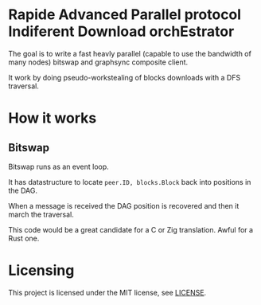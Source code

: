 # Rapide Advanced Parallel protocol Indiferent Download orchEstrator

The goal is to write a fast heavly parallel (capable to use the bandwidth of many nodes)
bitswap and graphsync composite client.

It work by doing pseudo-workstealing of blocks downloads with a DFS traversal.

# How it works

## Bitswap

Bitswap runs as an event loop.

It has datastructure to locate `peer.ID, blocks.Block` back into positions in the DAG.

When a message is received the DAG position is recovered and then it march the traversal.

This code would be a great candidate for a C or Zig translation. Awful for a Rust one.

# Licensing

This project is licensed under the MIT license, see [LICENSE](LICENSE).
